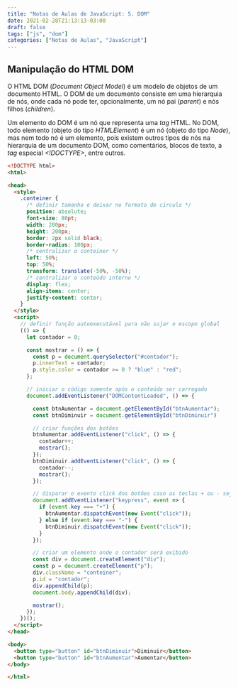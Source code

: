```yaml
---
title: "Notas de Aulas de JavaScript: 5. DOM"
date: 2021-02-28T21:13:13-03:00
draft: false
tags: ["js", "dom"]
categories: ["Notas de Aulas", "JavaScript"]
---
```



## Manipulação do HTML DOM

O HTML DOM (*Document Object Model*) é um modelo de objetos de um documento HTML.
O DOM de um documento consiste em uma hierarquia de nós, onde cada nó pode ter, opcionalmente, um nó pai (*parent*) e nós filhos (*children*).

Um elemento do DOM é um nó que representa uma *tag* HTML.
No DOM, todo elemento (objeto do tipo *HTMLElement*) é um nó (objeto do tipo *Node*), mas nem todo nó é um elemento, pois existem outros tipos de nós na hierarquia de um documento DOM, como comentários, blocos de texto, a *tag* especial *<!DOCTYPE>*, entre outros.

``` HTML
<!DOCTYPE html>
<html>

<head>
  <style>
    .conteiner {
      /* definir tamanho e deixar no formato de círculo */
      position: absolute;
      font-size: 80pt;
      width: 200px;
      height: 200px;
      border: 2px solid black;
      border-radius: 100px;
      /* centralizar o conteiner */
      left: 50%;
      top: 50%;
      transform: translate(-50%, -50%);
      /* centralizar o conteúdo interno */
      display: flex;
      align-items: center;
      justify-content: center;
    }
  </style>
  <script>
    // definir função autoexecutável para não sujar o escopo global
    (() => {
      let contador = 0;

      const mostrar = () => {
        const p = document.querySelector("#contador");
        p.innerText = contador;
        p.style.color = contador >= 0 ? "blue" : "red";
      };

      // iniciar o código somente após o conteúdo ser carregado
      document.addEventListener("DOMContentLoaded", () => {

        const btnAumentar = document.getElementById("btnAumentar");
        const btnDiminuir = document.getElementById("btnDiminuir")

        // criar funções dos botões
        btnAumentar.addEventListener("click", () => {
          contador++;
          mostrar();
        });
        btnDiminuir.addEventListener("click", () => {
          contador--;
          mostrar();
        });

        // disparar o evento click dos botões caso as teclas + ou - sejam usadas
        document.addEventListener("keypress", event => {
          if (event.key === "+") {
            btnAumentar.dispatchEvent(new Event("click"));
          } else if (event.key === "-") {
            btnDiminuir.dispatchEvent(new Event("click"));
          }
        });

        // criar um elemento onde o contador será exibido
        const div = document.createElement("div");
        const p = document.createElement("p");
        div.className = "conteiner";
        p.id = "contador";
        div.appendChild(p);
        document.body.appendChild(div);

        mostrar();
      });
    })();
  </script>
</head>

<body>
  <button type="button" id="btnDiminuir">Diminuir</button>
  <button type="button" id="btnAumentar">Aumentar</button>
</body>

</html>
```

